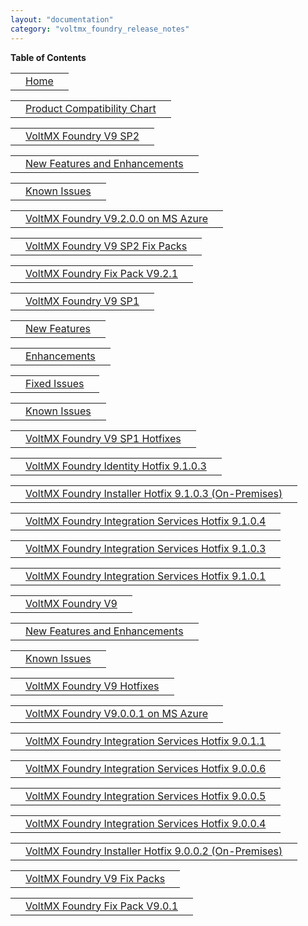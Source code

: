 ```yaml
---
layout: "documentation"
category: "voltmx_foundry_release_notes"
---
```

                         

**Table of Contents**

<table style="width: 100%;" cellspacing="0" cellpadding="0" class="GenTOCTable1"><colgroup><col style="width: 0pt;"> <col> <col style="width: 10pt;"></colgroup><tbody><tr><td class="mcReset"></td><td class="GenTOCText1"><a class="GenTOCText1" href="../VoltMX_Foundry_Release_Notes.html">Home</a></td><td class="GenTOCPageText1"><madcap:xref style="mc-format: '{page}';" class="TOCPageNumber" data-mc-xref-target=""></madcap:xref></td></tr></tbody></table>

<table style="width: 100%;" cellspacing="0" cellpadding="0" class="GenTOCTable1"><colgroup><col style="width: 0pt;"> <col> <col style="width: 10pt;"></colgroup><tbody><tr><td class="mcReset"></td><td class="GenTOCText1"><a class="GenTOCText1" href="../Module/Product_Compatibility_Chart.html">Product Compatibility Chart</a></td><td class="GenTOCPageText1"><madcap:xref style="mc-format: '{page}';" class="TOCPageNumber" data-mc-xref-target=""></madcap:xref></td></tr></tbody></table>

<table style="width: 100%;" cellspacing="0" cellpadding="0" class="GenTOCTable1"><colgroup><col style="width: 0pt;"> <col> <col style="width: 10pt;"></colgroup><tbody><tr><td class="mcReset"></td><td class="GenTOCText1"><a class="GenTOCText1" href="../V9SP2_Main.html">VoltMX Foundry V9 SP2</a></td><td class="GenTOCPageText1"><madcap:xref style="mc-format: '{page}';" class="TOCPageNumber" data-mc-xref-target=""></madcap:xref></td></tr></tbody></table>

<table style="width: 100%;" cellspacing="0" cellpadding="0" class="GenTOCTable1"><colgroup><col style="width: 0pt;"> <col> <col style="width: 10pt;"></colgroup><tbody><tr><td class="mcReset"></td><td class="GenTOCText1"><a class="GenTOCText1" href="../V9SP2_New_Features.html">New Features and Enhancements</a></td><td class="GenTOCPageText1"><madcap:xref style="mc-format: '{page}';" class="TOCPageNumber" data-mc-xref-target=""></madcap:xref></td></tr></tbody></table>

<table style="width: 100%;" cellspacing="0" cellpadding="0" class="GenTOCTable1"><colgroup><col style="width: 0pt;"> <col> <col style="width: 10pt;"></colgroup><tbody><tr><td class="mcReset"></td><td class="GenTOCText1"><a class="GenTOCText1" href="../V9SP2_Knownissues.html">Known Issues</a></td><td class="GenTOCPageText1"><madcap:xref style="mc-format: '{page}';" class="TOCPageNumber" data-mc-xref-target=""></madcap:xref></td></tr></tbody></table>

<table style="width: 100%;" cellspacing="0" cellpadding="0" class="GenTOCTable1"><colgroup><col style="width: 0pt;"> <col> <col style="width: 10pt;"></colgroup><tbody><tr><td class="mcReset"></td><td class="GenTOCText1"><a class="GenTOCText1" href="../Azure9.2.0.0GA.html">VoltMX Foundry V9.2.0.0 on MS Azure</a></td><td class="GenTOCPageText1"><madcap:xref style="mc-format: '{page}';" class="TOCPageNumber" data-mc-xref-target=""></madcap:xref></td></tr></tbody></table>

<table style="width: 100%;" cellspacing="0" cellpadding="0" class="GenTOCTable1"><colgroup><col style="width: 0pt;"> <col> <col style="width: 10pt;"></colgroup><tbody><tr><td class="mcReset"></td><td class="GenTOCText1"><a class="GenTOCText1" href="../V9SP2_FixPacks.html">VoltMX Foundry V9 SP2 Fix Packs</a></td><td class="GenTOCPageText1"><madcap:xref style="mc-format: '{page}';" class="TOCPageNumber" data-mc-xref-target=""></madcap:xref></td></tr></tbody></table>

<table style="width: 100%;" cellspacing="0" cellpadding="0" class="GenTOCTable1"><colgroup><col style="width: 0pt;"> <col> <col style="width: 10pt;"></colgroup><tbody><tr><td class="mcReset"></td><td class="GenTOCText1"><a class="GenTOCText1" href="../V9.2.1_New_Features.html">VoltMX Foundry Fix Pack V9.2.1</a></td><td class="GenTOCPageText1"><madcap:xref style="mc-format: '{page}';" class="TOCPageNumber" data-mc-xref-target=""></madcap:xref></td></tr></tbody></table>

<table style="width: 100%;" cellspacing="0" cellpadding="0" class="GenTOCTable1"><colgroup><col style="width: 0pt;"> <col> <col style="width: 10pt;"></colgroup><tbody><tr><td class="mcReset"></td><td class="GenTOCText1"><a class="GenTOCText1" href="../V9SP1_Main.html">VoltMX Foundry V9 SP1</a></td><td class="GenTOCPageText1"><madcap:xref style="mc-format: '{page}';" class="TOCPageNumber" data-mc-xref-target=""></madcap:xref></td></tr></tbody></table>

<table style="width: 100%;" cellspacing="0" cellpadding="0" class="GenTOCTable1"><colgroup><col style="width: 0pt;"> <col> <col style="width: 10pt;"></colgroup><tbody><tr><td class="mcReset"></td><td class="GenTOCText1"><a class="GenTOCText1" href="../V9SP1_New_Features.html">New Features</a></td><td class="GenTOCPageText1"><madcap:xref style="mc-format: '{page}';" class="TOCPageNumber" data-mc-xref-target=""></madcap:xref></td></tr></tbody></table>

<table style="width: 100%;" cellspacing="0" cellpadding="0" class="GenTOCTable1"><colgroup><col style="width: 0pt;"> <col> <col style="width: 10pt;"></colgroup><tbody><tr><td class="mcReset"></td><td class="GenTOCText1"><a class="GenTOCText1" href="../V9SP1_Enhancements.html">Enhancements</a></td><td class="GenTOCPageText1"><madcap:xref style="mc-format: '{page}';" class="TOCPageNumber" data-mc-xref-target=""></madcap:xref></td></tr></tbody></table>

<table style="width: 100%;" cellspacing="0" cellpadding="0" class="GenTOCTable1"><colgroup><col style="width: 0pt;"> <col> <col style="width: 10pt;"></colgroup><tbody><tr><td class="mcReset"></td><td class="GenTOCText1"><a class="GenTOCText1" href="../V9SP1_fixedissues.html">Fixed Issues</a></td><td class="GenTOCPageText1"><madcap:xref style="mc-format: '{page}';" class="TOCPageNumber" data-mc-xref-target=""></madcap:xref></td></tr></tbody></table>

<table style="width: 100%;" cellspacing="0" cellpadding="0" class="GenTOCTable1"><colgroup><col style="width: 0pt;"> <col> <col style="width: 10pt;"></colgroup><tbody><tr><td class="mcReset"></td><td class="GenTOCText1"><a class="GenTOCText1" href="../V9SP1_Knownissues.html">Known Issues</a></td><td class="GenTOCPageText1"><madcap:xref style="mc-format: '{page}';" class="TOCPageNumber" data-mc-xref-target=""></madcap:xref></td></tr></tbody></table>

<table style="width: 100%;" cellspacing="0" cellpadding="0" class="GenTOCTable1"><colgroup><col style="width: 0pt;"> <col> <col style="width: 10pt;"></colgroup><tbody><tr><td class="mcReset"></td><td class="GenTOCText1"><a class="GenTOCText1" href="../V9SP1_Hotfixes.html">VoltMX Foundry V9 SP1 Hotfixes</a></td><td class="GenTOCPageText1"><madcap:xref style="mc-format: '{page}';" class="TOCPageNumber" data-mc-xref-target=""></madcap:xref></td></tr></tbody></table>

<table style="width: 100%;" cellspacing="0" cellpadding="0" class="GenTOCTable1"><colgroup><col style="width: 0pt;"> <col> <col style="width: 10pt;"></colgroup><tbody><tr><td class="mcReset"></td><td class="GenTOCText1"><a class="GenTOCText1" href="../IdentityHotFix9.1.0.3.html">VoltMX Foundry Identity Hotfix 9.1.0.3</a></td><td class="GenTOCPageText1"><madcap:xref style="mc-format: '{page}';" class="TOCPageNumber" data-mc-xref-target=""></madcap:xref></td></tr></tbody></table>

<table style="width: 100%;" cellspacing="0" cellpadding="0" class="GenTOCTable1"><colgroup><col style="width: 0pt;"> <col> <col style="width: 10pt;"></colgroup><tbody><tr><td class="mcReset"></td><td class="GenTOCText1"><a class="GenTOCText1" href="../InstallerHotFix9.1.0.3.html">VoltMX Foundry Installer Hotfix 9.1.0.3 (On-Premises)</a></td><td class="GenTOCPageText1"><madcap:xref style="mc-format: '{page}';" class="TOCPageNumber" data-mc-xref-target=""></madcap:xref></td></tr></tbody></table>

<table style="width: 100%;" cellspacing="0" cellpadding="0" class="GenTOCTable1"><colgroup><col style="width: 0pt;"> <col> <col style="width: 10pt;"></colgroup><tbody><tr><td class="mcReset"></td><td class="GenTOCText1"><a class="GenTOCText1" href="../IntegrationHotFix9.1.0.4.html">VoltMX Foundry Integration Services Hotfix 9.1.0.4</a></td><td class="GenTOCPageText1"><madcap:xref style="mc-format: '{page}';" class="TOCPageNumber" data-mc-xref-target=""></madcap:xref></td></tr></tbody></table>

<table style="width: 100%;" cellspacing="0" cellpadding="0" class="GenTOCTable1"><colgroup><col style="width: 0pt;"> <col> <col style="width: 10pt;"></colgroup><tbody><tr><td class="mcReset"></td><td class="GenTOCText1"><a class="GenTOCText1" href="../IntegrationHotFix9.1.0.3.html">VoltMX Foundry Integration Services Hotfix 9.1.0.3</a></td><td class="GenTOCPageText1"><madcap:xref style="mc-format: '{page}';" class="TOCPageNumber" data-mc-xref-target=""></madcap:xref></td></tr></tbody></table>

<table style="width: 100%;" cellspacing="0" cellpadding="0" class="GenTOCTable1"><colgroup><col style="width: 0pt;"> <col> <col style="width: 10pt;"></colgroup><tbody><tr><td class="mcReset"></td><td class="GenTOCText1"><a class="GenTOCText1" href="../IntegrationHotFix9.1.0.1.html">VoltMX Foundry Integration Services Hotfix 9.1.0.1</a></td><td class="GenTOCPageText1"><madcap:xref style="mc-format: '{page}';" class="TOCPageNumber" data-mc-xref-target=""></madcap:xref></td></tr></tbody></table>

<table style="width: 100%;" cellspacing="0" cellpadding="0" class="GenTOCTable1"><colgroup><col style="width: 0pt;"> <col> <col style="width: 10pt;"></colgroup><tbody><tr><td class="mcReset"></td><td class="GenTOCText1"><a class="GenTOCText1" href="../V9_Main.html">VoltMX Foundry V9</a></td><td class="GenTOCPageText1"><madcap:xref style="mc-format: '{page}';" class="TOCPageNumber" data-mc-xref-target=""></madcap:xref></td></tr></tbody></table>

<table style="width: 100%;" cellspacing="0" cellpadding="0" class="GenTOCTable1"><colgroup><col style="width: 0pt;"> <col> <col style="width: 10pt;"></colgroup><tbody><tr><td class="mcReset"></td><td class="GenTOCText1"><a class="GenTOCText1" href="../V9_New_Features.html">New Features and Enhancements</a></td><td class="GenTOCPageText1"><madcap:xref style="mc-format: '{page}';" class="TOCPageNumber" data-mc-xref-target=""></madcap:xref></td></tr></tbody></table>

<table style="width: 100%;" cellspacing="0" cellpadding="0" class="GenTOCTable1"><colgroup><col style="width: 0pt;"> <col> <col style="width: 10pt;"></colgroup><tbody><tr><td class="mcReset"></td><td class="GenTOCText1"><a class="GenTOCText1" href="../V9_Knownissues.html">Known Issues</a></td><td class="GenTOCPageText1"><madcap:xref style="mc-format: '{page}';" class="TOCPageNumber" data-mc-xref-target=""></madcap:xref></td></tr></tbody></table>

<table style="width: 100%;" cellspacing="0" cellpadding="0" class="GenTOCTable1"><colgroup><col style="width: 0pt;"> <col> <col style="width: 10pt;"></colgroup><tbody><tr><td class="mcReset"></td><td class="GenTOCText1"><a class="GenTOCText1" href="../V9_Hotfixes.html">VoltMX Foundry V9 Hotfixes</a></td><td class="GenTOCPageText1"><madcap:xref style="mc-format: '{page}';" class="TOCPageNumber" data-mc-xref-target=""></madcap:xref></td></tr></tbody></table>

<table style="width: 100%;" cellspacing="0" cellpadding="0" class="GenTOCTable1"><colgroup><col style="width: 0pt;"> <col> <col style="width: 10pt;"></colgroup><tbody><tr><td class="mcReset"></td><td class="GenTOCText1"><a class="GenTOCText1" href="../Azure9.0.0.1GA.html">VoltMX Foundry V9.0.0.1 on MS Azure</a></td><td class="GenTOCPageText1"><madcap:xref style="mc-format: '{page}';" class="TOCPageNumber" data-mc-xref-target=""></madcap:xref></td></tr></tbody></table>

<table style="width: 100%;" cellspacing="0" cellpadding="0" class="GenTOCTable1"><colgroup><col style="width: 0pt;"> <col> <col style="width: 10pt;"></colgroup><tbody><tr><td class="mcReset"></td><td class="GenTOCText1"><a class="GenTOCText1" href="../IntegrationHotFix9.0.1.1.html">VoltMX Foundry Integration Services Hotfix 9.0.1.1</a></td><td class="GenTOCPageText1"><madcap:xref style="mc-format: '{page}';" class="TOCPageNumber" data-mc-xref-target=""></madcap:xref></td></tr></tbody></table>

<table style="width: 100%;" cellspacing="0" cellpadding="0" class="GenTOCTable1"><colgroup><col style="width: 0pt;"> <col> <col style="width: 10pt;"></colgroup><tbody><tr><td class="mcReset"></td><td class="GenTOCText1"><a class="GenTOCText1" href="../IntegrationHotFix9.0.0.6.html">VoltMX Foundry Integration Services Hotfix 9.0.0.6</a></td><td class="GenTOCPageText1"><madcap:xref style="mc-format: '{page}';" class="TOCPageNumber" data-mc-xref-target=""></madcap:xref></td></tr></tbody></table>

<table style="width: 100%;" cellspacing="0" cellpadding="0" class="GenTOCTable1"><colgroup><col style="width: 0pt;"> <col> <col style="width: 10pt;"></colgroup><tbody><tr><td class="mcReset"></td><td class="GenTOCText1"><a class="GenTOCText1" href="../IntegrationHotFix9.0.0.5.html">VoltMX Foundry Integration Services Hotfix 9.0.0.5</a></td><td class="GenTOCPageText1"><madcap:xref style="mc-format: '{page}';" class="TOCPageNumber" data-mc-xref-target=""></madcap:xref></td></tr></tbody></table>

<table style="width: 100%;" cellspacing="0" cellpadding="0" class="GenTOCTable1"><colgroup><col style="width: 0pt;"> <col> <col style="width: 10pt;"></colgroup><tbody><tr><td class="mcReset"></td><td class="GenTOCText1"><a class="GenTOCText1" href="../IntegrationHotFix9.0.0.4.html">VoltMX Foundry Integration Services Hotfix 9.0.0.4</a></td><td class="GenTOCPageText1"><madcap:xref style="mc-format: '{page}';" class="TOCPageNumber" data-mc-xref-target=""></madcap:xref></td></tr></tbody></table>

<table style="width: 100%;" cellspacing="0" cellpadding="0" class="GenTOCTable1"><colgroup><col style="width: 0pt;"> <col> <col style="width: 10pt;"></colgroup><tbody><tr><td class="mcReset"></td><td class="GenTOCText1"><a class="GenTOCText1" href="../InstallerHotFix9.0.0.2.html">VoltMX Foundry Installer Hotfix 9.0.0.2 (On-Premises)</a></td><td class="GenTOCPageText1"><madcap:xref style="mc-format: '{page}';" class="TOCPageNumber" data-mc-xref-target=""></madcap:xref></td></tr></tbody></table>

<table style="width: 100%;" cellspacing="0" cellpadding="0" class="GenTOCTable1"><colgroup><col style="width: 0pt;"> <col> <col style="width: 10pt;"></colgroup><tbody><tr><td class="mcReset"></td><td class="GenTOCText1"><a class="GenTOCText1" href="../V9_FixPacks.html">VoltMX Foundry V9 Fix Packs</a></td><td class="GenTOCPageText1"><madcap:xref style="mc-format: '{page}';" class="TOCPageNumber" data-mc-xref-target=""></madcap:xref></td></tr></tbody></table>

<table style="width: 100%;" cellspacing="0" cellpadding="0" class="GenTOCTable1"><colgroup><col style="width: 0pt;"> <col> <col style="width: 10pt;"></colgroup><tbody><tr><td class="mcReset"></td><td class="GenTOCText1"><a class="GenTOCText1" href="../V9.0.1_New_Features.html">VoltMX Foundry Fix Pack V9.0.1</a></td><td class="GenTOCPageText1"><madcap:xref style="mc-format: '{page}';" class="TOCPageNumber" data-mc-xref-target=""></madcap:xref></td></tr></tbody></table>
